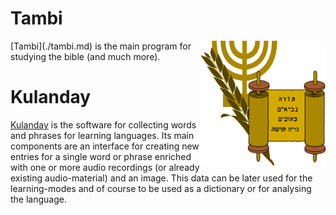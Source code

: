  <link rel="shortcut icon" type="image/x-icon" href="./img/logo.ico">

# Tambi #
<img src="./img/logo2.png" alt="logo" width="200px" height="200px" align="right">
[Tambi](./tambi.md) is the main program for studying the bible (and much more).

# Kulanday #

[Kulanday](./kulanday.md) is the software for collecting words and phrases for learning languages. Its main components are an interface for creating new entries for a single word or phrase enriched with one or more audio recordings (or already existing audio-material) and an image. This data can be later used for the learning-modes and of course to be used as a dictionary or for analysing the language. 
